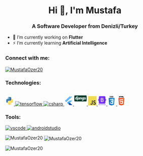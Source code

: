 <h1 align="center">Hi 👋, I'm Mustafa</h1>
<h3 align="center">A Software Developer from Denizli/Turkey</h3>



- 🔭 I’m currently working on **Flutter**
- ⚡ I’m currently learning **Artificial Intelligence** 



<h3 align="left">Connect with me:</h3>
<p align="left">
<a href="https://www.linkedin.com/in/mustafa-%C3%B6zer-74b2b0200/" target="blank"><img align="center" src="https://velanovascular.com/wp-content/uploads/2020/06/LinkedIn.png" alt="MustafaOzer20" height="30" width="30" /></a>
</p>

<h3 align="left">Technologies:</h3>
<p align="left"> 
<a href="https://www.python.org" target="_blank"> <img src="https://raw.githubusercontent.com/devicons/devicon/master/icons/python/python-original.svg" alt="python" width="27" height="30"/> 
 <a href="https://www.tensorflow.org" target="_blank"> <img src="https://upload.wikimedia.org/wikipedia/commons/2/2d/Tensorflow_logo.svg" alt="tensorflow" width="27" height="30"/>
 <a href="https://docs.microsoft.com/en-us/dotnet/csharp/" target="_blank"> <img src="https://seeklogo.com/images/C/c-sharp-c-logo-02F17714BA-seeklogo.com.png" alt="csharp" width="27" height="30"/> </a>
  <a href="https://flutter.dev/" target="_blank"> <img src="https://github.com/dnfield/flutter_svg/blob/master/example/assets/flutter_logo.svg" alt="flutter" width="27" height="30"/>
 <a href="https://docs.djangoproject.com/en/3.1/" target="_blank"> <img src="https://raw.githubusercontent.com/devicons/devicon/master/icons/django/django-original.svg" alt="django" width="40" height="45"/>
 <a href="https://www.javascript.com/" target="_blank"> <img src="https://raw.githubusercontent.com/devicons/devicon/master/icons/javascript/javascript-original.svg" alt="javascript" width="27" height="30"/>
<a href="https://getbootstrap.com" target="_blank"> <img src="https://raw.githubusercontent.com/devicons/devicon/master/icons/bootstrap/bootstrap-plain-wordmark.svg" alt="bootstrap" width="27" height="30"/> </a> <a href="https://www.w3schools.com/css/" target="_blank"> <img src="https://raw.githubusercontent.com/devicons/devicon/master/icons/css3/css3-original-wordmark.svg" alt="css3" width="27" height="30"/> </a>
<a href="https://www.w3schools.com/html/" target="_blank"> <img src="https://raw.githubusercontent.com/devicons/devicon/master/icons/html5/html5-original-wordmark.svg" alt="html5" width="27" height="30"/> </a>
  
<h3 align="left">Tools:</h3>
<a href="https://code.visualstudio.com/" target="_blank"> <img src="https://upload.wikimedia.org/wikipedia/commons/thumb/9/9a/Visual_Studio_Code_1.35_icon.svg/1024px-Visual_Studio_Code_1.35_icon.svg.png" alt="vscode" width="30" height="30"/> </a>
<a href="https://developer.android.com/studio?hl=ru" target="_blank"> <img src="https://blog.dicoding.com/wp-content/uploads/2019/04/androidlogo.png" alt="androidstudio" width="70" height="45"/> </a>
</p>

<p><img align="left" src="https://github-readme-stats.vercel.app/api/top-langs?username=MustafaOzer20&show_icons=true&theme=radical&locale=en&layout=compact" alt="MustafaOzer20" /></p>

<p>&nbsp;<img align="center" src="https://github-readme-stats.vercel.app/api?username=MustafaOzer20&show_icons=true&theme=radical&locale=en&count_private=true&hide=issues" alt="MustafaOzer20" width="50%" /></p>

<div>
<p align="left"> <img src="https://komarev.com/ghpvc/?username=MustafaOzer20" alt="MustafaOzer20" /> </p>
 </div>
